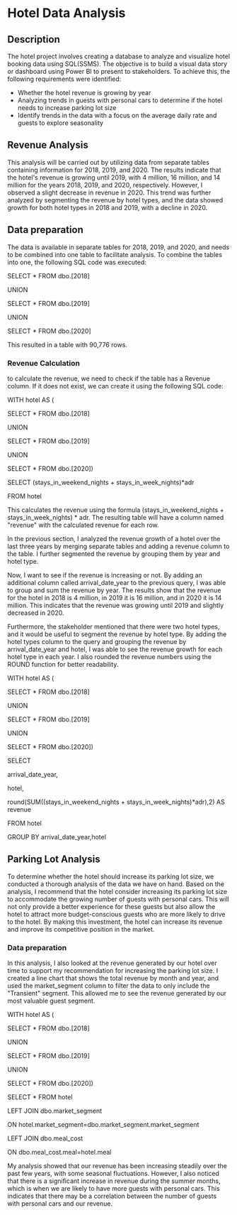 # Hotel Data Analysis

## Description

The hotel project involves creating a database to analyze and visualize hotel booking data using SQL(SSMS). The objective is to build a visual data story or dashboard using Power BI to present to stakeholders. To achieve this, the following requirements were identified:

* Whether the hotel revenue is growing by year
* Analyzing trends in guests with personal cars to determine if the hotel needs to increase parking lot size
* Identify trends in the data with a focus on the average daily rate and guests to explore seasonality


## Revenue Analysis

This analysis will be carried out by utilizing data from separate tables containing information for 2018, 2019, and 2020. The results indicate that the hotel's revenue is growing until 2019, with 4 million, 16 million, and 14 million for the years 2018, 2019, and 2020, respectively. However, I observed a slight decrease in revenue in 2020. This trend was further analyzed by segmenting the revenue by hotel types, and the data showed growth for both hotel types in 2018 and 2019, with a decline in 2020.

## Data preparation

The data is available in separate tables for 2018, 2019, and 2020, and needs to be combined into one table to facilitate analysis.
To combine the tables into one, the following SQL code was executed:


SELECT * FROM dbo.[2018]

UNION

SELECT * FROM dbo.[2019]

UNION

SELECT * FROM dbo.[2020]


This resulted in a table with 90,776 rows.


### Revenue Calculation

to calculate the revenue, we need to check if the table has a Revenue column. If it does not exist, we can create it using the following SQL code:

WITH hotel AS (

SELECT * FROM dbo.[2018]

UNION

SELECT * FROM dbo.[2019]

UNION

SELECT * FROM dbo.[2020])

SELECT (stays_in_weekend_nights + stays_in_week_nights)*adr

FROM hotel


This calculates the revenue using the formula (stays_in_weekend_nights + stays_in_week_nights) * adr. The resulting table will have a column named "revenue" with the calculated revenue for each row.


In the previous section, I analyzed the revenue growth of a hotel over the last three years by merging separate tables and adding a revenue column to the table. I further segmented the revenue by grouping them by year and hotel type.

Now, I want to see if the revenue is increasing or not. By adding an additional column called arrival_date_year to the previous query, I was able to group and sum the revenue by year. The results show that the revenue for the hotel in 2018 is 4 million, in 2019 it is 16 million, and in 2020 it is 14 million. This indicates that the revenue was growing until 2019 and slightly decreased in 2020.

Furthermore, the stakeholder mentioned that there were two hotel types, and it would be useful to segment the revenue by hotel type. By adding the hotel types column to the query and grouping the revenue by arrival_date_year and hotel, I was able to see the revenue growth for each hotel type in each year. I also rounded the revenue numbers using the ROUND function for better readability.


WITH hotel AS (

SELECT * FROM dbo.[2018]

UNION

SELECT * FROM dbo.[2019]

UNION

SELECT * FROM dbo.[2020])

SELECT 

arrival_date_year,

hotel,

round(SUM((stays_in_weekend_nights + stays_in_week_nights)*adr),2) AS revenue 

FROM hotel

GROUP BY arrival_date_year,hotel


## Parking Lot Analysis

To determine whether the hotel should increase its parking lot size, we conducted a thorough analysis of the data we have on hand. Based on the analysis, I recommend that the hotel consider increasing its parking lot size to accommodate the growing number of guests with personal cars. This will not only provide a better experience for these guests but also allow the hotel to attract more budget-conscious guests who are more likely to drive to the hotel. By making this investment, the hotel can increase its revenue and improve its competitive position in the market.

### Data preparation

In this analysis, I also looked at the revenue generated by our hotel over time to support my recommendation for increasing the parking lot size. I created a line chart that shows the total revenue by month and year, and used the market_segment column to filter the data to only include the "Transient" segment. This allowed me to see the revenue generated by our most valuable guest segment.


WITH hotel AS (

SELECT * FROM dbo.[2018]

UNION

SELECT * FROM dbo.[2019]

UNION

SELECT * FROM dbo.[2020])

SELECT * FROM hotel

LEFT JOIN dbo.market_segment

ON hotel.market_segment=dbo.market_segment.market_segment

LEFT JOIN dbo.meal_cost

ON dbo.meal_cost.meal=hotel.meal


My analysis showed that our revenue has been increasing steadily over the past few years, with some seasonal fluctuations. However, I also noticed that there is a significant increase in revenue during the summer months, which is when we are likely to have more guests with personal cars. This indicates that there may be a correlation between the number of guests with personal cars and our revenue.







